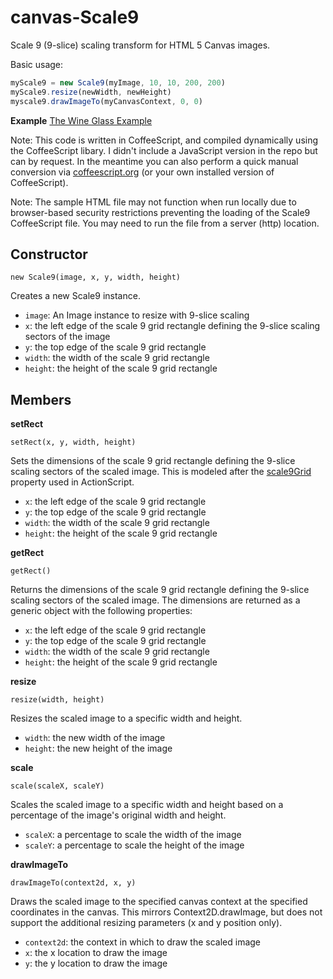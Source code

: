 canvas-Scale9
============

Scale 9 (9-slice) scaling transform for HTML 5 Canvas images.

Basic usage:
```javascript
myScale9 = new Scale9(myImage, 10, 10, 200, 200)
myScale9.resize(newWidth, newHeight)
myscale9.drawImageTo(myCanvasContext, 0, 0)
```

**Example**
[The Wine Glass Example](http://senocular.github.com/canvas-Scale9/examples/TheWineGlass.html)

Note: This code is written in CoffeeScript, and compiled dynamically using the CoffeeScript libary. I didn't include a JavaScript version in the repo but can by request.  In the meantime you can also perform a quick manual conversion via [coffeescript.org](http://coffeescript.org/) (or your own installed version of CoffeeScript).

Note: The sample HTML file may not function when run locally due to browser-based security restrictions preventing the loading of the Scale9 CoffeeScript file. You may need to run the file from a server (http) location.


Constructor
-----------

`new Scale9(image, x, y, width, height)`

Creates a new Scale9 instance.

* `image`: An Image instance to resize with 9-slice scaling
* `x`: the left edge of the scale 9 grid rectangle defining the 9-slice scaling sectors of the image
* `y`: the top edge of the scale 9 grid rectangle 
* `width`: the width of the scale 9 grid rectangle 
* `height`: the height of the scale 9 grid rectangle 


Members
-------

**setRect**

`setRect(x, y, width, height)`

Sets the dimensions of the scale 9 grid rectangle defining the 9-slice scaling sectors of the scaled image. This is modeled after the [scale9Grid](http://help.adobe.com/en_US/FlashPlatform/reference/actionscript/3/flash/display/DisplayObject.html#scale9Grid) property used in ActionScript.

* `x`: the left edge of the scale 9 grid rectangle
* `y`: the top edge of the scale 9 grid rectangle 
* `width`: the width of the scale 9 grid rectangle 
* `height`: the height of the scale 9 grid rectangle 

**getRect**

`getRect()`

Returns the dimensions of the scale 9 grid rectangle defining the 9-slice scaling sectors of the scaled image. The dimensions are returned as a generic object with the following properties:

* `x`: the left edge of the scale 9 grid rectangle
* `y`: the top edge of the scale 9 grid rectangle 
* `width`: the width of the scale 9 grid rectangle 
* `height`: the height of the scale 9 grid rectangle 


**resize**

`resize(width, height)`

Resizes the scaled image to a specific width and height.

* `width`: the new width of the image
* `height`: the new height of the image


**scale**

`scale(scaleX, scaleY)`

Scales the scaled image to a specific width and height based on a percentage of the image's original width and height.

* `scaleX`: a percentage to scale the width of the image
* `scaleY`: a percentage to scale the height of the image


**drawImageTo**

`drawImageTo(context2d, x, y)`

Draws the scaled image to the specified canvas context at the specified coordinates in the canvas.  This mirrors Context2D.drawImage, but does not support the additional resizing parameters (x and y position only).

* `context2d`: the context in which to draw the scaled image
* `x`: the x location to draw the image
* `y`: the y location to draw the image
